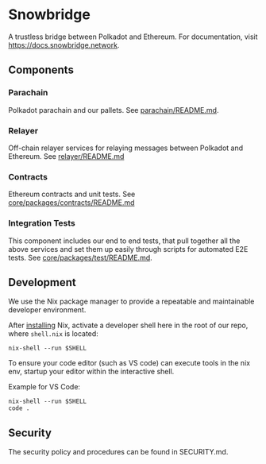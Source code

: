 # Snowbridge

A trustless bridge between Polkadot and Ethereum. For documentation, visit https://docs.snowbridge.network.

## Components

### Parachain

Polkadot parachain and our pallets. See [parachain/README.md](parachain/README.md).

### Relayer

Off-chain relayer services for relaying messages between Polkadot and Ethereum. See [relayer/README.md](relayer/README.md)

### Contracts

Ethereum contracts and unit tests. See [core/packages/contracts/README.md](core/packages/contracts/README.md)

### Integration Tests

This component includes our end to end tests, that pull together all the above services and set them up easily through scripts for automated E2E tests. See [core/packages/test/README.md](core/packages/test/README.md).

## Development

We use the Nix package manager to provide a repeatable and maintainable developer environment.

After [installing](https://nixos.org/download.html) Nix, activate a developer shell here in the root of our repo, where `shell.nix` is located:

```
nix-shell --run $SHELL
```

To ensure your code editor (such as VS code) can execute tools in the nix env, startup your editor within the interactive shell.

Example for VS Code:

```
nix-shell --run $SHELL
code .
```

## Security

The security policy and procedures can be found in SECURITY.md.
